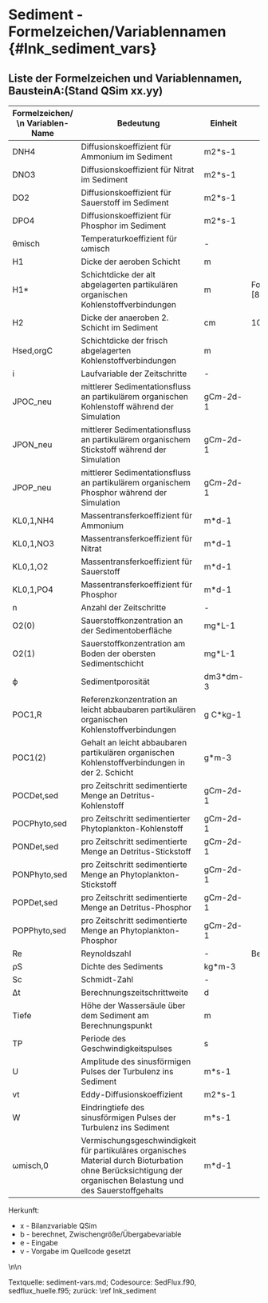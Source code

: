 Sediment - Formelzeichen/Variablennamen {#lnk_sediment_vars}
========================================

## Liste der Formelzeichen und Variablennamen, BausteinA:(Stand QSim xx.yy) ##

| Formelzeichen/ \n Variablen-Name | Bedeutung | Einheit | Wert | Variablennamen \n Quellcode | Herkunft | Referenz |
|----------------|------------|--------------|---------|---------|---------|---|
| DNH4 | Diffusionskoeffizient für Ammonium im Sediment | m2*s-1 |  |  |  |  | 
| DNO3 | Diffusionskoeffizient für Nitrat im Sediment | m2*s-1 |  |  |  |  | 
| DO2 | Diffusionskoeffizient für Sauerstoff im Sediment | m2*s-1 |  |  |  |  | 
| DPO4 | Diffusionskoeffizient für Phosphor im Sediment | m2*s-1 |  |  |  |  | 
| θmisch | Temperaturkoeffizient für ωmisch | - |  |  |  |  | 
| H1 | Dicke der aeroben Schicht | m |  |  |  |  | 
| H1* | Schichtdicke der alt abgelagerten partikulären organischen Kohlenstoffverbindungen | m | Formel [82] |  |  |  | 
| H2 | Dicke der anaeroben 2. Schicht im Sediment | cm | 10 |  |  |  | 
| Hsed,orgC | Schichtdicke der frisch abgelagerten Kohlenstoffverbindungen | m |  |  |  |  | 
| i | Laufvariable der Zeitschritte | - |  |  |  |  | 
| JPOC_neu | mittlerer Sedimentationsfluss an partikulärem organischen Kohlenstoff während der Simulation | gC*m-2*d-1 |  |  |  |  | 
| JPON_neu | mittlerer Sedimentationsfluss an partikulärem organischem Stickstoff während der Simulation | gC*m-2*d-1 |  |  |  |  | 
| JPOP_neu | mittlerer Sedimentationsfluss an partikulärem organischem Phosphor während der Simulation | gC*m-2*d-1 |  |  |  |  | 
| KL0,1,NH4 | Massentransferkoeffizient für Ammonium | m*d-1 |  |  |  |  | 
| KL0,1,NO3 | Massentransferkoeffizient für Nitrat | m*d-1 |  |  |  |  | 
| KL0,1,O2 | Massentransferkoeffizient für Sauerstoff | m*d-1 |  |  |  |  | 
| KL0,1,PO4 | Massentransferkoeffizient für Phosphor | m*d-1 |  |  |  |  | 
| n | Anzahl der Zeitschritte | - |  |  |  |  | 
| O2(0) | Sauerstoffkonzentration an der Sedimentoberfläche | mg*L-1 |  |  |  |  | 
| O2(1) | Sauerstoffkonzentration am Boden der obersten Sedimentschicht | mg*L-1 |  |  |  |  | 
| ϕ | Sedimentporosität | dm3*dm-3 |  |  |  |  | 
| POC1,R | Referenzkonzentration an leicht abbaubaren partikulären organischen Kohlenstoffverbindungen | g C*kg-1 |  |  |  |  | 
| POC1(2) | Gehalt an leicht abbaubaren partikulären organischen Kohlenstoffverbindungen in der 2. Schicht | g*m-3 |  |  |  |  | 
| POCDet,sed | pro Zeitschritt sedimentierte Menge an Detritus-Kohlenstoff | gC*m-2*d-1 |  |  |  |  | 
| POCPhyto,sed | pro Zeitschritt sedimentierter Phytoplankton-Kohlenstoff | gC*m-2*d-1 |  |  |  |  | 
| PONDet,sed | pro Zeitschritt sedimentierte Menge an Detritus-Stickstoff | gC*m-2*d-1 |  |  |  |  | 
| PONPhyto,sed | pro Zeitschritt sedimentierte Menge an Phytoplankton-Stickstoff | gC*m-2*d-1 |  |  |  |  | 
| POPDet,sed | pro Zeitschritt sedimentierte Menge an Detritus-Phosphor | gC*m-2*d-1 |  |  |  |  | 
| POPPhyto,sed | pro Zeitschritt sedimentierte Menge an Phytoplankton-Phosphor | gC*m-2*d-1 |  |  |  |  | 
| Re | Reynoldszahl | - | Berechnet |  |  |  | 
| ρS | Dichte des Sediments | kg*m-3 |  |  |  |  | 
| Sc | Schmidt-Zahl | - |  |  |  |  | 
| Δt | Berechnungszeitschrittweite | d |  |  |  |  | 
| Tiefe | Höhe der Wassersäule über dem Sediment am Berechnungspunkt | m |  |  |  |  | 
| TP | Periode des Geschwindigkeitspulses | s |  |  |  |  | 
| U | Amplitude des sinusförmigen Pulses der Turbulenz ins Sediment | m*s-1 |  |  |  |  | 
| vt | Eddy-Diffusionskoeffizient | m2*s-1 |  |  |  |  | 
| W | Eindringtiefe des sinusförmigen Pulses der Turbulenz ins Sediment | m*s-1 |  |  |  |  | 
| ωmisch,0 | Vermischungsgeschwindigkeit für partikuläres organisches Material durch Bioturbation ohne Berücksichtigung der organischen Belastung und des Sauerstoffgehalts | m*d-1 |  |  |  |  | 


Herkunft:
+ x - Bilanzvariable QSim 
+ b - berechnet, Zwischengröße/Übergabevariable 
+ e - Eingabe 
+ v - Vorgabe im Quellcode gesetzt 

\n\n

Textquelle: sediment-vars.md; Codesource: SedFlux.f90, sedflux_huelle.f95; 
zurück: \ref lnk_sediment
